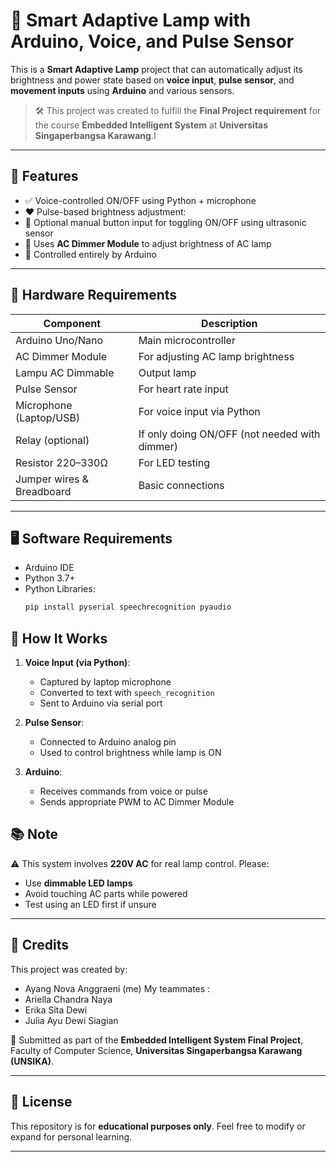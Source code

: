 # 🔆 Smart Adaptive Lamp with Arduino, Voice, and Pulse Sensor

This is a **Smart Adaptive Lamp** project that can automatically adjust its brightness and power state based on **voice input**, **pulse sensor**, and **movement inputs** using **Arduino** and various sensors.

> 🛠️ This project was created to fulfill the **Final Project requirement** for the course **Embedded Intelligent System** at **Universitas Singaperbangsa Karawang**.I

---

## 🎯 Features

- ✅ Voice-controlled ON/OFF using Python + microphone
- ❤️ Pulse-based brightness adjustment: 
- 🔘 Optional manual button input for toggling ON/OFF using ultrasonic sensor
- 🔆 Uses **AC Dimmer Module** to adjust brightness of AC lamp
- 🔗 Controlled entirely by Arduino

---

## 🧰 Hardware Requirements

| Component                | Description                                 |
|-------------------------|---------------------------------------------|
| Arduino Uno/Nano        | Main microcontroller                        |
| AC Dimmer Module        | For adjusting AC lamp brightness            |
| Lampu AC Dimmable       | Output lamp                                 |
| Pulse Sensor            | For heart rate input                        |
| Microphone (Laptop/USB) | For voice input via Python                  |
| Relay (optional)        | If only doing ON/OFF (not needed with dimmer) |
| Resistor 220–330Ω       | For LED testing                             |
| Jumper wires & Breadboard | Basic connections                        |

---

## 🖥️ Software Requirements

- Arduino IDE
- Python 3.7+
- Python Libraries:
  ```bash
  pip install pyserial speechrecognition pyaudio


## 🔁 How It Works

1. **Voice Input (via Python)**:

   * Captured by laptop microphone
   * Converted to text with `speech_recognition`
   * Sent to Arduino via serial port

2. **Pulse Sensor**:

   * Connected to Arduino analog pin
   * Used to control brightness while lamp is ON

3. **Arduino**:

   * Receives commands from voice or pulse
   * Sends appropriate PWM to AC Dimmer Module


## 📚 Note

⚠️ This system involves **220V AC** for real lamp control. Please:

* Use **dimmable LED lamps**
* Avoid touching AC parts while powered
* Test using an LED first if unsure

---

## 👥 Credits

This project was created by:

- Ayang Nova Anggraeni (me)
My teammates :
- Ariella Chandra Naya
- Erika Sita Dewi
- Julia Ayu Dewi Siagian

📍 Submitted as part of the **Embedded Intelligent System Final Project**,
Faculty of Computer Science, **Universitas Singaperbangsa Karawang (UNSIKA)**.

---

## 📄 License

This repository is for **educational purposes only**.
Feel free to modify or expand for personal learning.

---
